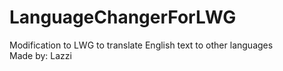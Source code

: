 # LanguageChangerForLWG
Modification to LWG to translate English text to other languages </br>
Made by: Lazzi
